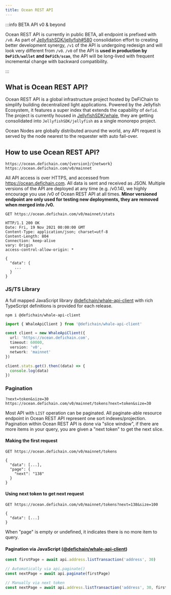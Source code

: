 ```yaml
---
title: Ocean REST API
---
```


:::info BETA API v0 & beyond

Ocean REST API is currently in public BETA, all endpoint is prefixed with `/v0`. As part of
[JellyfishSDK/jellyfish#580](https://github.com/JellyfishSDK/jellyfish/issues/580) consolidation effort to creating
better development synergy, `/v1` of the API is undergoing redesign and will look very different from `/v0`.
`/v0` of the API is **used in production by `DeFiCh/wallet` and `DeFiCh/scan`**, the API will be long-lived with
frequent incremental change with backward compatibility.

:::

## What is Ocean REST API?

Ocean REST API is a global infrastructure project hosted by DeFiChain to simplify building decentralized light
applications. Powered by the Jellyfish Ecosystem, it features a super index that extends the capability of `defid`. The
project is currently housed in [JellyfishSDK/whale](https://github.com/JellyfishSDK/whale), they are getting
consolidated into `JellyfishSDK/jellyfish` as a single monorepo project.

Ocean Nodes are globally distributed around the world, any API request is served by the node nearest to the requester
with auto fail-over.

## How to use Ocean REST API?

```
https://ocean.defichain.com/{version}/{network}
https://ocean.defichain.com/v0/mainnet
```

All API access is over HTTPS, and accessed from https://ocean.defichain.com. All data is sent and received as JSON.
Multiple versions of the API are deployed at any time (e.g. /v0.14), we highly encourage you use /v0 of Ocean REST API
at all times. **Minor versioned endpoint are only used for testing new deployments, they are removed when merged into
/v0.**

```http request
GET https://ocean.defichain.com/v0/mainnet/stats

HTTP/1.1 200 OK
Date: Fri, 19 Nov 2021 00:00:00 GMT
Content-Type: application/json; charset=utf-8
Content-Length: 804
Connection: keep-alive
vary: Origin
access-control-allow-origin: *

{
  "data": {
    ...
  }
}
```

### JS/TS Library

A full mapped JavaScript library
[@defichain/whale-api-client](https://www.npmjs.com/package/@defichain/whale-api-client) with rich TypeScript
definitions is provided for each release.

```shell
npm i @defichain/whale-api-client
```

```ts
import { WhaleApiClient } from '@defichain/whale-api-client'

const client = new WhaleApiClient({
  url: 'https://ocean.defichain.com',
  timeout: 60000,
  version: 'v0',
  network: 'mainnet'
})

client.stats.get().then((data) => {
  console.log(data)
})
```

### Pagination

```
?next=token&size=30
https://ocean.defichain.com/v0/mainnet/tokens?next=token&size=30
```

Most API with `LIST` operation can be paginated. All paginate-able resource endpoint in Ocean REST API represent one
sort indexes/projection. Pagination within Ocean REST API is done via "slice window", if there are more items in your
query, you are given a "next token" to get the next slice.

#### Making the first request

```http request
GET https://ocean.defichain.com/v0/mainnet/tokens

{
  "data": [...],
  "page": {
    "next": "138"
  }
}
```

#### Using next token to get next request

```http request
GET https://ocean.defichain.com/v0/mainnet/tokens?next=138&size=100

{
  "data": [...]
}
```

When "page" is empty or undefined, it indicates there is no more item to query.

#### Pagination via JavaScript ([@defichain/whale-api-client](https://www.npmjs.com/package/@defichain/whale-api-client))

```javascript
const firstPage = await api.address.listTransaction('address', 30)

// Automatically via api.paginate()
const nextPage = await api.paginate(firstPage)

// Manually via next token
const nextPage = await api.address.listTransaction('address', 30, firstPage.nextToken)
```
